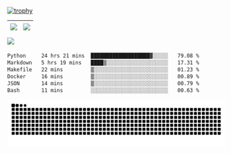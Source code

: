 [![trophy](https://github-profile-trophy.vercel.app/?username=ocss884&column=7)](https://github.com/ocss884)

| <img align="center" src="https://github-readme-stats.vercel.app/api?username=ocss884&show_icons=true&hide_border=true" /> | <img align="center" src="https://github-readme-streak-stats.herokuapp.com?user=ocss884&hide_border=true&date_format=M%20j%5B%2C%20Y%5D&ring=7EDDCF&fire=7EDDCF" /> |
| ------------------------------------------------------------ | ------------------------------------------------------------ |

![](https://komarev.com/ghpvc/?username=ocss884&color=brightgreen)

<!--START_SECTION:waka-->

```text
Python     24 hrs 21 mins  ███████████████████▓░░░░░   79.08 %
Markdown   5 hrs 19 mins   ████▒░░░░░░░░░░░░░░░░░░░░   17.31 %
Makefile   22 mins         ▒░░░░░░░░░░░░░░░░░░░░░░░░   01.23 %
Docker     16 mins         ▒░░░░░░░░░░░░░░░░░░░░░░░░   00.89 %
JSON       14 mins         ▒░░░░░░░░░░░░░░░░░░░░░░░░   00.79 %
Bash       11 mins         ░░░░░░░░░░░░░░░░░░░░░░░░░   00.63 %
```

<!--END_SECTION:waka-->

<p align="center">
   <img src="https://github.com/ocss884/ocss884/blob/output/github-snake.svg" alt="snake">
</p>

